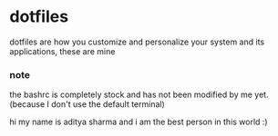 # dotfiles 

<p> dotfiles are how you customize and personalize your system and its applications, these are mine </p> 

### note
the bashrc is completely stock and has not been modified by me yet. (because I don't use the default terminal)

hi my name is aditya sharma and i am the best person in this world :) 
